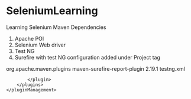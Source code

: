 # SeleniumLearning
Learning Selenium
Maven Dependencies
1. Apache POI
2. Selenium Web driver
3. Test NG
4. Surefire with test NG configuration added under Project tag
<build>
	<pluginManagement>
		<plugins>
			<plugin>
				<groupId>org.apache.maven.plugins</groupId>
            	<artifactId>maven-surefire-report-plugin</artifactId>
            	<version>2.19.1</version>
            	<configuration>
            		<suiteXmlfiles>
            			<suiteXmlfile>testng.xml</suiteXmlfile>
            		</suiteXmlfiles>
            	</configuration>
          
			</plugin>
		</plugins>
	</pluginManagement>
</build>

